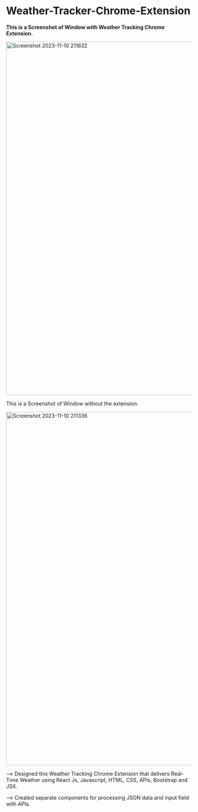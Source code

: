 # Weather-Tracker-Chrome-Extension
<b>This is a Screenshot of Window  with Weather Tracking Chrome Extension.</b>

<img width="960" alt="Screenshot 2023-11-10 211632" src="https://github.com/krishnaSaiSanga/Weather-Tracker-Chrome-Extension/assets/150455517/3f97772b-ac6b-4590-b797-36a8744753f8">


This is a Screenshot of Window without the extension.

<img width="960" alt="Screenshot 2023-11-10 211336" src="https://github.com/krishnaSaiSanga/Weather-Tracker-Chrome-Extension/assets/150455517/fa85373f-18e7-48b0-952a-551fadce089b">


--> Designed this Weather Tracking Chrome Extension that delivers Real-Time Weather using React Js, Javascript, HTML, CSS, APIs, Bootstrap and JSX.

--> Created separate components for processing JSON data and input field with APIs.
